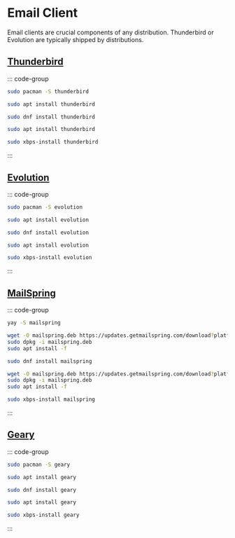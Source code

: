 # Email Client

Email clients are crucial components of any distribution. Thunderbird or Evolution are typically shipped by distributions.

## [Thunderbird](https://www.thunderbird.net/en-US/)

::: code-group

```sh [Arch]
sudo pacman -S thunderbird
```

```sh [Debian]
sudo apt install thunderbird
```

```sh [Fedora]
sudo dnf install thunderbird
```

```sh [Ubuntu]
sudo apt install thunderbird
```

```sh [Void]
sudo xbps-install thunderbird
```

:::

## [Evolution](https://help.gnome.org/users/evolution/stable/)

::: code-group

```sh [Arch]
sudo pacman -S evolution
```

```sh [Debian]
sudo apt install evolution
```

```sh [Fedora]
sudo dnf install evolution
```

```sh [Ubuntu]
sudo apt install evolution
```

```sh [Void]
sudo xbps-install evolution
```

:::

## [MailSpring](https://getmailspring.com/)

::: code-group

```sh [Arch]
yay -S mailspring
```

```sh [Debian]
wget -O mailspring.deb https://updates.getmailspring.com/download?platform=linuxDeb
sudo dpkg -i mailspring.deb
sudo apt install -f
```

```sh [Fedora]
sudo dnf install mailspring
```

```sh [Ubuntu]
wget -O mailspring.deb https://updates.getmailspring.com/download?platform=linuxDeb
sudo dpkg -i mailspring.deb
sudo apt install -f
```

```sh [Void]
sudo xbps-install mailspring
```

:::

## [Geary](https://wiki.gnome.org/Apps/Geary)

::: code-group

```sh [Arch]
sudo pacman -S geary
```

```sh [Debian]
sudo apt install geary
```

```sh [Fedora]
sudo dnf install geary
```

```sh [Ubuntu]
sudo apt install geary
```

```sh [Void]
sudo xbps-install geary
```

:::
